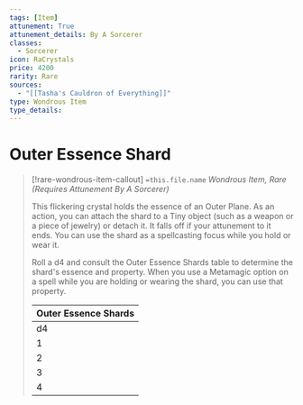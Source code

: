 ```yaml
---
tags: [Item]
attunement: True
attunement_details: By A Sorcerer
classes:
  - Sorcerer
icon: RaCrystals
price: 4200
rarity: Rare
sources:
  - "[[Tasha's Cauldron of Everything]]"
type: Wondrous Item
type_details: 
---
```

# Outer Essence Shard
>[!rare-wondrous-item-callout] `=this.file.name`
>*Wondrous Item, Rare (Requires Attunement By A Sorcerer)*
>
>This flickering crystal holds the essence of an Outer Plane. As an action, you can attach the shard to a Tiny object (such as a weapon or a piece of jewelry) or detach it. It falls off if your attunement to it ends. You can use the shard as a spellcasting focus while you hold or wear it.
>
>Roll a d4 and consult the Outer Essence Shards table to determine the shard's essence and property. When you use a Metamagic option on a spell while you are holding or wearing the shard, you can use that property.
>
>
>
>| Outer Essence Shards |
>| --- |
>| d4 | Property |
>| 1 | **Lawful.** You can end one of the following conditions affecting yourself or one creature you can see within 30 feet of you: charmed, blinded, deafened, frightened, poisoned, or stunned. |
>| 2 | **Chaotic.** Choose one creature who takes damage from the spell. That target has disadvantage on attack rolls and ability checks made before the start of your next turn. |
>| 3 | **Good.** You or one creature of your choice that you can see within 30 feet of you gains 3d6 temporary hit points. |
>| 4 | **Evil.** Choose one creature who takes damage from the spell. That target takes an extra 3d6 necrotic damage. |
>
>
